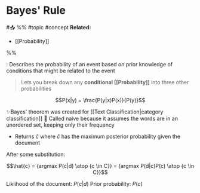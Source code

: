# Bayes' Rule
#📥 
%%
#topic
#concept
**Related:**
-  [[Probability]]

%%

: Describes the probability of an event based on prior knowledge of conditions that might be related to the event 
> Lets you break down any **conditional [[Probability]]** into three other probabilities 

$$P(x|y) = \frac{P(y|x)P(x)}{P(y)}$$

✨Bayes' theorem was created for [[Text Classification|category classification]]
📝 Called naive because it assumes the words are in an unordered set, keeping only their frequency
- Returns $\hat{c}$ where $\hat{c}$ has the maximum posterior probability given the document 

After some substitution:

$$\hat{c} = {argmax P(c|d) \atop {c \in C}} = {argmax P(d|c)P(c) \atop {c \in C}}$$

Liklihood of the document: $P(c|d)$
Prior probability: $P(c)$